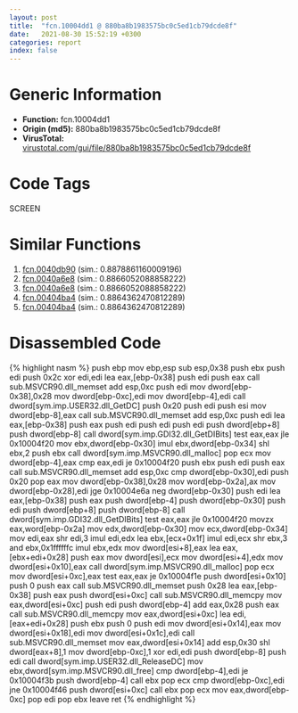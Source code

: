 ```yaml
---
layout: post
title:  "fcn.10004dd1 @ 880ba8b1983575bc0c5ed1cb79dcde8f"
date:   2021-08-30 15:52:19 +0300
categories: report
index: false
---
```


# Generic Information
- **Function:** fcn.10004dd1
- **Origin (md5):** 880ba8b1983575bc0c5ed1cb79dcde8f
- **VirusTotal:** [virustotal.com/gui/file/880ba8b1983575bc0c5ed1cb79dcde8f][virustotal_ref]

# Code Tags
<span class="tag" id="SCREEN">SCREEN</span>


# Similar Functions

1. [fcn.0040db90][similar_1_ref] (sim.: 0.8878861160009196)
2. [fcn.0040a6e8][similar_2_ref] (sim.: 0.8866052088858222)
3. [fcn.0040a6e8][similar_3_ref] (sim.: 0.8866052088858222)
4. [fcn.00404ba4][similar_4_ref] (sim.: 0.8864362470812289)
5. [fcn.00404ba4][similar_5_ref] (sim.: 0.8864362470812289)


# Disassembled Code

{% highlight nasm %}
push ebp
mov ebp,esp
sub esp,0x38
push ebx
push edi
push 0x2c
xor edi,edi
lea eax,[ebp-0x38]
push edi
push eax
call sub.MSVCR90.dll_memset
add esp,0xc
push edi
mov dword[ebp-0x38],0x28
mov dword[ebp-0xc],edi
mov dword[ebp-4],edi
call dword[sym.imp.USER32.dll_GetDC]
push 0x20
push edi
push esi
mov dword[ebp-8],eax
call sub.MSVCR90.dll_memset
add esp,0xc
push edi
lea eax,[ebp-0x38]
push eax
push edi
push edi
push edi
push dword[ebp+8]
push dword[ebp-8]
call dword[sym.imp.GDI32.dll_GetDIBits]
test eax,eax
jle 0x10004f20
mov ebx,dword[ebp-0x30]
imul ebx,dword[ebp-0x34]
shl ebx,2
push ebx
call dword[sym.imp.MSVCR90.dll_malloc]
pop ecx
mov dword[ebp-4],eax
cmp eax,edi
je 0x10004f20
push ebx
push edi
push eax
call sub.MSVCR90.dll_memset
add esp,0xc
cmp dword[ebp-0x30],edi
push 0x20
pop eax
mov dword[ebp-0x38],0x28
mov word[ebp-0x2a],ax
mov dword[ebp-0x28],edi
jge 0x10004e6a
neg dword[ebp-0x30]
push edi
lea eax,[ebp-0x38]
push eax
push dword[ebp-4]
push dword[ebp-0x30]
push edi
push dword[ebp+8]
push dword[ebp-8]
call dword[sym.imp.GDI32.dll_GetDIBits]
test eax,eax
jle 0x10004f20
movzx eax,word[ebp-0x2a]
mov edx,dword[ebp-0x30]
mov ecx,dword[ebp-0x34]
mov edi,eax
shr edi,3
imul edi,edx
lea ebx,[ecx+0x1f]
imul edi,ecx
shr ebx,3
and ebx,0x1ffffffc
imul ebx,edx
mov dword[esi+8],eax
lea eax,[ebx+edi+0x28]
push eax
mov dword[esi],ecx
mov dword[esi+4],edx
mov dword[esi+0x10],eax
call dword[sym.imp.MSVCR90.dll_malloc]
pop ecx
mov dword[esi+0xc],eax
test eax,eax
je 0x10004f1e
push dword[esi+0x10]
push 0
push eax
call sub.MSVCR90.dll_memset
push 0x28
lea eax,[ebp-0x38]
push eax
push dword[esi+0xc]
call sub.MSVCR90.dll_memcpy
mov eax,dword[esi+0xc]
push edi
push dword[ebp-4]
add eax,0x28
push eax
call sub.MSVCR90.dll_memcpy
mov eax,dword[esi+0xc]
lea edi,[eax+edi+0x28]
push ebx
push 0
push edi
mov dword[esi+0x14],eax
mov dword[esi+0x18],edi
mov dword[esi+0x1c],edi
call sub.MSVCR90.dll_memset
mov eax,dword[esi+0x14]
add esp,0x30
shl dword[eax+8],1
mov dword[ebp-0xc],1
xor edi,edi
push dword[ebp-8]
push edi
call dword[sym.imp.USER32.dll_ReleaseDC]
mov ebx,dword[sym.imp.MSVCR90.dll_free]
cmp dword[ebp-4],edi
je 0x10004f3b
push dword[ebp-4]
call ebx
pop ecx
cmp dword[ebp-0xc],edi
jne 0x10004f46
push dword[esi+0xc]
call ebx
pop ecx
mov eax,dword[ebp-0xc]
pop edi
pop ebx
leave 
ret 
{% endhighlight %}


[similar_1_ref]: /report/fcn.0040db90@a9db83c79f22c1884abda377efdebe4d
[similar_2_ref]: /report/fcn.0040a6e8@53687e619dcac7d709f306d061d8daeb
[similar_3_ref]: /report/fcn.0040a6e8@ba5ec83721de3ca10b3c9583f3b2c6a1
[similar_4_ref]: /report/fcn.00404ba4@3f1595e66dc63331ba0930a0c79684ce
[similar_5_ref]: /report/fcn.00404ba4@4c8869bb42f854640703b6ddda29ee38
[virustotal_ref]: https://www.virustotal.com/gui/file/880ba8b1983575bc0c5ed1cb79dcde8f